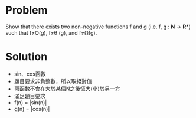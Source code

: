 # Problem

Show that there exists two non-negative functions f and g (i.e. f, g : **N** → **R**\*) such that f≠O(g), f≠θ (g), and f≠Ω(g).

# Solution

- sin、cos函數
- 題目要求非負整數，所以取絕對值
- 兩函數不會在大於某個N之後恆大(小)於另一方
- 滿足題目要求
- f(n) = |sin(n)|
- g(n) = |cos(n)|

